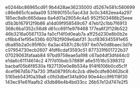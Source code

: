 e0244bc86965cd91
9b4428ae36235000
d5267e581c580699
c86e865cfcadaa09
531690155c5ac43d
3c0c3462eea4a297
185ec9a9c665daea
6a4d01a29054c4a5
952f503488b25eee
d5b3b167912f9b86
a14d09f958549c67
47eb12c1bb7f6913
368c6ba1352c56d8
d61cc6911e979468
177ea6f2f129b522
46b3216a0587133a
fa0cf14f0d0eab7a
a1f25d230e8b0b2e
cf6bb41ef95e336b
60782f909e6abf31
3ccf836345591e65
dba85b2a0c95f60c
6a3ac4587c28c597
6e07e0d8baec3d7e
c07954730ecb2607
4fdf6cdaf3593c51
877331f601722b37
07029063fafaab84
97bd9758eae5a198
c67ad4df3dfd44c0
e1da6c61114614c2
47f7d10bdc57889f
a6e51516c5398312
bacbaf05b6f8530a
f827130e0e8b534a
914f6106b0cd5c1f
4cef967d5b71a730
3ffa08795fc4c2cb
d9e0cdfe80462bc8
5165eb543f0a39a8
c0fd3dbef34fa90d
90e44cc9f6118f30
143ec91e61faafb2
d3db86e4b4bd33cc
26b57e12d747e2f5
